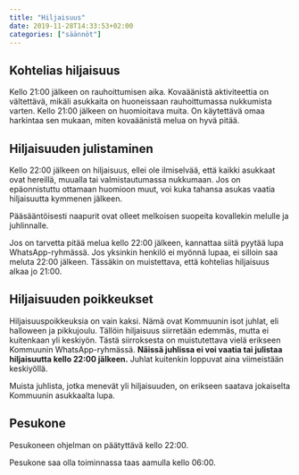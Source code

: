 ```yaml
---
title: "Hiljaisuus"
date: 2019-11-28T14:33:53+02:00
categories: ["säännöt"]
---
```

## Kohtelias hiljaisuus
Kello 21:00 jälkeen on rauhoittumisen aika. Kovaäänistä aktiviteettia on vältettävä, mikäli asukkaita on huoneissaan rauhoittumassa nukkumista varten. Kello 21:00 jälkeen on huomioitava muita. On käytettävä omaa harkintaa sen mukaan, miten kovaäänistä melua on hyvä pitää.

## Hiljaisuuden julistaminen
Kello 22:00 jälkeen on hiljaisuus, ellei ole ilmiselvää, että kaikki asukkaat ovat hereillä, muualla tai valmistautumassa nukkumaan. Jos on epäonnistuttu ottamaan huomioon muut, voi kuka tahansa asukas vaatia hiljaisuutta kymmenen jälkeen.

Pääsääntöisesti naapurit ovat olleet melkoisen suopeita kovallekin melulle ja juhlinnalle.

Jos on tarvetta pitää melua kello 22:00 jälkeen, kannattaa siitä pyytää lupa WhatsApp-ryhmässä. Jos yksinkin henkilö ei myönnä lupaa, ei silloin saa meluta 22:00 jälkeen. Tässäkin on muistettava, että kohtelias hiljaisuus alkaa jo 21:00.

## Hiljaisuuden poikkeukset

Hiljaisuuspoikkeuksia on vain kaksi. Nämä ovat Kommuunin isot juhlat, eli halloween ja pikkujoulu. Tällöin hiljaisuus siirretään edemmäs, mutta ei kuitenkaan yli keskiyön. Tästä siirroksesta on muistutettava vielä erikseen Kommuunin WhatsApp-ryhmässä. **Näissä juhlissa ei voi vaatia tai julistaa hiljaisuutta kello 22:00 jälkeen.** Juhlat kuitenkin loppuvat aina viimeistään keskiyöllä.

Muista juhlista, jotka menevät yli hiljaisuuden, on erikseen saatava jokaiselta Kommuunin asukkaalta lupa.

## Pesukone
Pesukoneen ohjelman on päätyttävä kello 22:00.

Pesukone saa olla toiminnassa taas aamulla kello 06:00.
